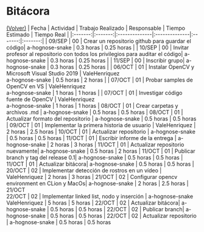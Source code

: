 # Bitácora

[(Volver)](../README.md)
| Fecha  | Actividad  | Trabajo Realizado | Responsable | Tiempo Estimado | Tiempo Real |
|:-------:|:-------:|:--------------|:--------------|:-------:|:-------:|
| 09/SEP | 00 | Crear un repositorio github para guardar el código| a-hognose-snake   | 0.3 horas    | 0.25 horas |
| 10/SEP | 00 | Invitar profesor al repositorio con todos los privilegios para auditar el código| a-hognose-snake     | 0.3 horas    | 0.25 horas |
| 11/SEP | 00 | Inscribir grupo| a-hognose-snake     | 0.3 horas    | 0.25 horas |
| 06/OCT | 01 | Instalar OpenCV y Microsoft Visual Studio 2019 | ValeHenriquez  <br />a-hognose-snake   | 0.5 horas    | 2 horas |
| 07/OCT | 01 | Probar samples de OpenCV en VS | ValeHenriquez <br />a-hognose-snake  | 1 horas    | 1 horas |
| 07/OCT | 01 | Investigar código fuente de OpenCV | ValeHenriquez  <br />a-hognose-snake |  1 horas | 1 horas 
| 08/OCT | 01 | Crear carpetas y archivos .md | a-hognose-snake |  0.5 horas | 0.5 horas 
| 08/OCT | 01 | Actualizar formato del repositorio | a-hognose-snake |  0.5 horas | 0.5 horas 
| 09/OCT | 01 | Implementar la primera historia de usuario | ValeHenriquez |  2 horas | 2.5 horas
| 10/OCT | 01 | Actualizar repositorio | a-hognose-snake |  0.5 horas | 0.5 horas
| 11/OCT | 01 | Escribir informe de la entrega | a-hognose-snake |  2 horas | 3 horas
| 11/OCT | 01 | Actualizar repositorio nuevamente| a-hognose-snake |  0.5 horas | 2 horas
| 11/OCT | 01 | Publicar branch y tag del release 0.1| a-hognose-snake |  0.5 horas | 0.5 horas
| 11/OCT | 01 | Actualizar bitácora| a-hognose-snake |  0.5 horas | 0.5 horas
| 20/OCT | 02 | Implementar detección de rostros en un vídeo | ValeHenriquez |  2 horas | 3 horas
| 21/OCT | 02 | Configurar opencv environment en CLion y MacOs| a-hognose-snake |  2 horas | 2.5 horas
| 21/OCT<br/>22/OCT | 02 | Implementar linked list, nodo y  inserción | a-hognose-snake<br />ValeHenriquez |  5 horas | 5 horas
| 22/OCT | 02 | Actualizar bitácora| a-hognose-snake |  0.5 horas | 0.5 horas
| 22/OCT | 02 | Publicar branch| a-hognose-snake |  0.5 horas | 0.5 horas
| 22/OCT | 02 | Actualizar repositorio | a-hognose-snake |  0.5 horas | 0.5 horas

